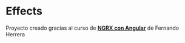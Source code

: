 # Effects

Proyecto creado gracias al curso de [**NGRX con Angular**](https://www.udemy.com/course/redux-ngrx-angular/) de Fernando Herrera
